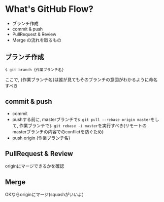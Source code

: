 # What's GitHub Flow?
 - ブランチ作成
 - commit & push
 - PullRequest & Review
 - Merge
の流れを取るもの

## ブランチ作成
`$ git branch {作業ブランチ名}`

ここで, {作業ブランチ名}は誰が見てもそのブランチの意図がわかるように命名すべき

## commit & push
 - commit
 - pushする前に, masterブランチで`$ git pull --rebase origin master`をして, 作業ブランチで`$ git rebase -i master`を実行すべき(リモートのmasterブランチの内容でのconflictを防ぐため)
 - push origin {作業ブランチ名}

## PullRequest & Review
originにマージできるかを確認

## Merge
OKならoriginにマージ(squashがいいよ)
